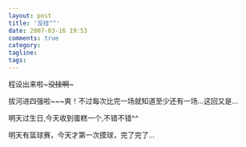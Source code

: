 ```yaml
---
layout: post
title: '没挂^^'
date: 2007-03-16 19:53
comments: true
category: 
tagline: 
tags:
---
```

    

程设出来啦~~~没挂啊~~~

拔河进四强啦~~~爽！不过每次比完一场就知道至少还有一场...这回又是...

明天过生日,今天收到蛋糕一个,不错不错^^

明天有篮球赛，今天才第一次摸球，完了完了...
